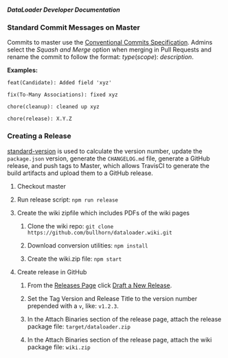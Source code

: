 ##### DataLoader Developer Documentation

### Standard Commit Messages on Master

Commits to master use the [Conventional Commits Specification](https://conventionalcommits.org/). Admins select the _Squash and Merge_ option when merging in Pull Requests and rename the commit to follow the format: _type_(_scope_): _description_. 

__Examples:__ 

`feat(Candidate): Added field 'xyz'`

`fix(To-Many Associations): fixed xyz`

`chore(cleanup): cleaned up xyz`

`chore(release): X.Y.Z`

### Creating a Release

[standard-version](https://www.npmjs.com/package/standard-version) is used to calculate the version number, update the `package.json` version, 
generate the `CHANGELOG.md` file, generate a GitHub release, and push tags to Master, which allows TravisCI to generate the build artifacts and upload them to a GitHub release.

 1. Checkout master
  
 2. Run release script: `npm run release`
 
 3. Create the wiki zipfile which includes PDFs of the wiki pages
 
    1. Clone the wiki repo: `git clone https://github.com/bullhorn/dataloader.wiki.git`
     
    2. Download conversion utilities: `npm install`

    3. Create the wiki.zip file: `npm start`

 4. Create release in GitHub

    1. From the [Releases Page](https://github.com/bullhorn/dataloader/releases) click [Draft a New Release](https://github.com/bullhorn/dataloader/releases/new).
    
    2. Set the Tag Version and Release Title to the version number prepended with a `v`, like: `v1.2.3`.
    
    3. In the Attach Binaries section of the release page, attach the release package file: `target/dataloader.zip`
 
    4. In the Attach Binaries section of the release page, attach the wiki package file: `wiki.zip`
